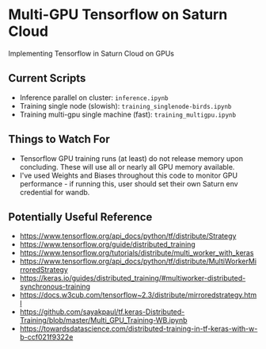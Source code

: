 # Multi-GPU Tensorflow on Saturn Cloud
Implementing Tensorflow in Saturn Cloud on GPUs

## Current Scripts

* Inference parallel on cluster: `inference.ipynb`
* Training single node (slowish): `training_singlenode-birds.ipynb`
* Training multi-gpu single machine (fast): `training_multigpu.ipynb`

## Things to Watch For

* Tensorflow GPU training runs (at least) do not release memory upon concluding. These will use all or nearly all GPU memory available.
* I've used Weights and Biases throughout this code to monitor GPU performance - if running this, user should set their own Saturn env credential for wandb.

## Potentially Useful Reference

* https://www.tensorflow.org/api_docs/python/tf/distribute/Strategy
* https://www.tensorflow.org/guide/distributed_training
* https://www.tensorflow.org/tutorials/distribute/multi_worker_with_keras
* https://www.tensorflow.org/api_docs/python/tf/distribute/MultiWorkerMirroredStrategy
* https://keras.io/guides/distributed_training/#multiworker-distributed-synchronous-training
* https://docs.w3cub.com/tensorflow~2.3/distribute/mirroredstrategy.html
* https://github.com/sayakpaul/tf.keras-Distributed-Training/blob/master/Multi_GPU_Training-WB.ipynb
* https://towardsdatascience.com/distributed-training-in-tf-keras-with-w-b-ccf021f9322e